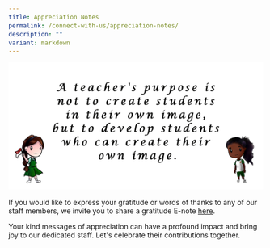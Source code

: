 ```yaml
---
title: Appreciation Notes
permalink: /connect-with-us/appreciation-notes/
description: ""
variant: markdown
---
```

<img src="/images/Connect_with_us/Appreciation_note/appreciation_note_mas.png">

If you would like to express your gratitude or words of thanks to any of our staff members, we invite you to share a gratitude E-note <a href="https://form.gov.sg/644b493aee16a900127eaa28" target="_blank" rel="noopener">here</a>.

Your kind messages of appreciation can have a profound impact and bring joy to our dedicated staff. Let's celebrate their contributions together.